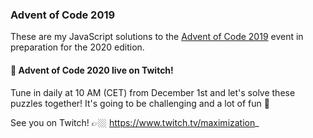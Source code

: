 ### Advent of Code 2019
These are my JavaScript solutions to the [Advent of Code 2019](https://adventofcode.com/2019) event in preparation for the 2020 edition.

#### 🎥 Advent of Code 2020 live on Twitch!
Tune in daily at 10 AM (CET) from December 1st and let's solve these puzzles together! It's going to be challenging and a lot of fun 🥳

See you on Twitch! 👉🏼 https://www.twitch.tv/maximization_
